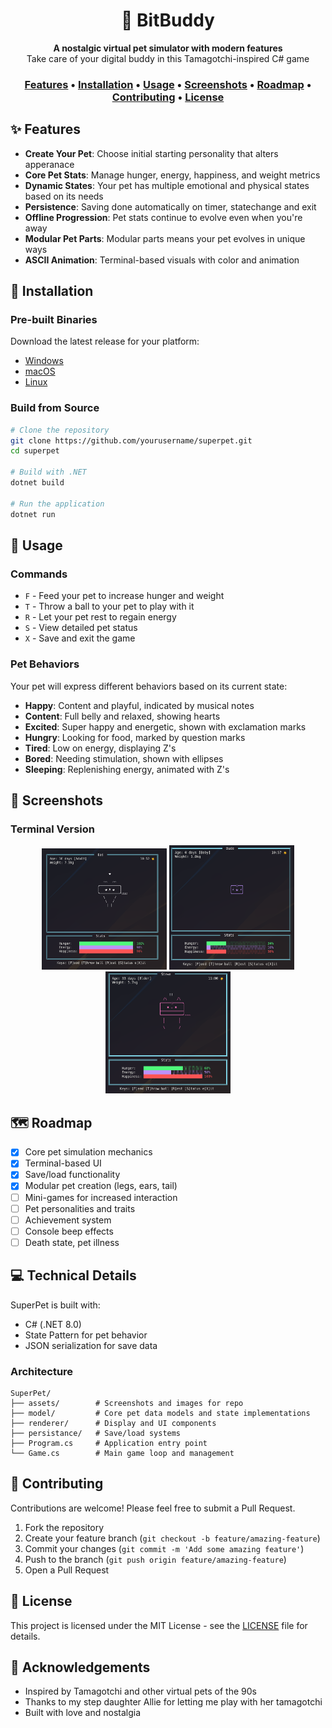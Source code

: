 <div align="center">
  <h1>🐾 BitBuddy</h1>
</div>

<div align="center">
  <strong>A nostalgic virtual pet simulator with modern features</strong><br>
  Take care of your digital buddy in this Tamagotchi-inspired C# game
</div>

<div align="center">
  <h3>
    <a href="#features">Features</a> •
    <a href="#installation">Installation</a> •
    <a href="#usage">Usage</a> •
    <a href="#screenshots">Screenshots</a> •
    <a href="#roadmap">Roadmap</a> •
    <a href="#contributing">Contributing</a> •
    <a href="#license">License</a>
  </h3>
</div>

## ✨ Features

- **Create Your Pet**: Choose initial starting personality that alters apperanace
- **Core Pet Stats**: Manage hunger, energy, happiness, and weight metrics
- **Dynamic States**: Your pet has multiple emotional and physical states based on its needs
- **Persistence**: Saving done automatically on timer, statechange and exit
- **Offline Progression**: Pet stats continue to evolve even when you're away
- **Modular Pet Parts**: Modular parts means your pet evolves in unique ways
- **ASCII Animation**: Terminal-based visuals with color and animation

## 🚀 Installation

### Pre-built Binaries

Download the latest release for your platform:
- [Windows](https://github.com/archebus/BitBuddy/releases/latest)
- [macOS](https://github.com/archebus/BitBuddy/releases/latest)
- [Linux](https://github.com/archebus/BitBuddy/releases/latest)

### Build from Source

```bash
# Clone the repository
git clone https://github.com/yourusername/superpet.git
cd superpet

# Build with .NET
dotnet build

# Run the application
dotnet run
```

## 📝 Usage

### Commands

- `F` - Feed your pet to increase hunger and weight
- `T` - Throw a ball to your pet to play with it
- `R` - Let your pet rest to regain energy
- `S` - View detailed pet status
- `X` - Save and exit the game

### Pet Behaviors

Your pet will express different behaviors based on its current state:

- **Happy**: Content and playful, indicated by musical notes
- **Content**: Full belly and relaxed, showing hearts
- **Excited**: Super happy and energetic, shown with exclamation marks
- **Hungry**: Looking for food, marked by question marks
- **Tired**: Low on energy, displaying Z's
- **Bored**: Needing stimulation, shown with ellipses
- **Sleeping**: Replenishing energy, animated with Z's

## 📸 Screenshots

### Terminal Version
<div align="center">
  <img src="assets/screen_1.png" alt="Boi" width="200">
  <img src="assets/screen_2.png" alt="Dude" width="200">
  <img src="assets/screen_3.png" alt="Steve" width="200">
</div>

## 🗺️ Roadmap

- [x] Core pet simulation mechanics
- [x] Terminal-based UI
- [x] Save/load functionality
- [x] Modular pet creation (legs, ears, tail)
- [ ] Mini-games for increased interaction
- [ ] Pet personalities and traits
- [ ] Achievement system
- [ ] Console beep effects
- [ ] Death state, pet illness

## 💻 Technical Details

SuperPet is built with:
- C# (.NET 8.0)
- State Pattern for pet behavior
- JSON serialization for save data

### Architecture

```
SuperPet/
├── assets/        # Screenshots and images for repo
├── model/         # Core pet data models and state implementations
├── renderer/      # Display and UI components
├── persistance/   # Save/load systems
├── Program.cs     # Application entry point
└── Game.cs        # Main game loop and management
```

## 🤝 Contributing

Contributions are welcome! Please feel free to submit a Pull Request.

1. Fork the repository
2. Create your feature branch (`git checkout -b feature/amazing-feature`)
3. Commit your changes (`git commit -m 'Add some amazing feature'`)
4. Push to the branch (`git push origin feature/amazing-feature`)
5. Open a Pull Request

## 📄 License

This project is licensed under the MIT License - see the [LICENSE](LICENSE) file for details.

## 🙏 Acknowledgements

- Inspired by Tamagotchi and other virtual pets of the 90s
- Thanks to my step daughter Allie for letting me play with her tamagotchi
- Built with love and nostalgia
